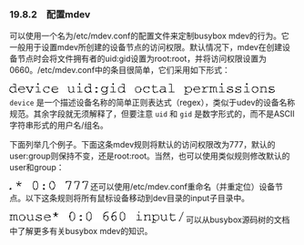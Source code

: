 ### 19.8.2　配置mdev

可以使用一个名为/etc/mdev.conf的配置文件来定制busybox mdev的行为。它一般用于设置mdev所创建的设备节点的访问权限。默认情况下，mdev在创建设备节点时会将文件拥有者的uid:gid设置为root:root，并将访问权限设置为0660。/etc/mdev.conf中的条目很简单，它们采用如下形式：



![635.png](../images/635.png)
`device` 是一个描述设备名称的简单正则表达式（regex），类似于udev的设备名称规范。其余字段就无须解释了，但要注意 `uid` 和 `gid` 是数字形式的，而不是ASCII字符串形式的用户名/组名。

下面列举几个例子。下面这条mdev规则将默认的访问权限改为777，默认的user:group则保持不变，还是root:root。当然，也可以使用类似规则修改默认的user和group：



![636.png](../images/636.png)
还可以使用/etc/mdev.conf重命名（并重定位）设备节点。以下这条规则将所有鼠标设备移动到dev目录的input子目录中。



![637.png](../images/637.png)
可以从busybox源码树的文档中了解更多有关busybox mdev的知识。

